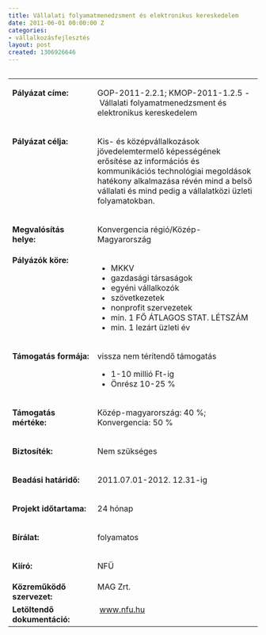 ```yaml
---
title: Vállalati folyamatmenedzsment és elektronikus kereskedelem
date: 2011-06-01 00:00:00 Z
categories:
- vállalkozásfejlesztés
layout: post
created: 1306926646
---
```


<table align="left" border="0" cellpadding="0" cellspacing="0"><tbody><tr><td valign="top" width="187"><p><strong>Pályázat címe:</strong></p></td><td valign="top" width="428"><p>GOP-2011-2.2.1; KMOP-2011-1.2.5 -&nbsp;Vállalati folyamatmenedzsment és elektronikus kereskedelem</p></td></tr><tr><td valign="top" width="187"><p><strong>Pályázat célja:</strong></p></td><td valign="top" width="428"><p>Kis- és középvállalkozások jövedelemtermelő képességének erősítése az információs és kommunikációs technológiai megoldások hatékony alkalmazása révén mind a belső vállalati és mind pedig a vállalatközi üzleti folyamatokban.</p></td></tr><tr><td valign="top" width="187"><p><strong>Megvalósítás helye:&nbsp;</strong></p></td><td valign="top" width="428"><p>Konvergencia régió/Közép-Magyarország</p></td></tr><tr align="left" valign="top"><td valign="top" width="187"><strong>Pályázók köre:</strong></td><td valign="top" width="428"><ul><li>MKKV</li><li>gazdasági társaságok</li><li>egyéni vállalkozók</li><li>szövetkezetek</li><li>nonprofit szervezetek</li><li>min. 1 FŐ ÁTLAGOS STAT. LÉTSZÁM</li><li>min. 1 lezárt üzleti év&nbsp;</li></ul></td></tr><tr><td valign="top" width="187"><p><strong>Támogatás formája:</strong></p></td><td valign="top" width="428"><p>vissza nem térítendő támogatás</p><ul><li>1-10 millió Ft-ig</li><li>Önrész 10-25 %</li></ul></td></tr><tr><td valign="top" width="187"><p><strong>Támogatás mértéke:</strong></p></td><td valign="top" width="428"><p>Közép-magyarország: 40 %; Konvergencia: 50 %</p></td></tr><tr><td valign="top" width="187"><p><strong>Biztosíték:</strong></p></td><td valign="top" width="428"><p>Nem szükséges</p></td></tr><tr><td valign="top" width="187"><p><strong>Beadási határidő:</strong></p></td><td valign="top" width="428"><p>2011.07.01-2012. 12.31-ig</p></td></tr><tr><td valign="top" width="187"><p><strong>Projekt időtartama:</strong></p></td><td valign="top" width="428"><p>24 hónap</p></td></tr><tr><td valign="top" width="187"><p><strong>Bírálat:</strong></p></td><td valign="top" width="428"><p>folyamatos</p></td></tr><tr><td valign="top" width="187"><p><strong>Kiíró:</strong></p></td><td valign="top" width="428"><p>NFÜ</p></td></tr><tr><td valign="top" width="187"><strong>Közreműködő szervezet:</strong></td><td valign="top" width="428">MAG Zrt.</td></tr><tr><td valign="top" width="187"><strong>Letöltendő dokumentáció:</strong></td><td valign="top" width="428">&nbsp;<a href="http://www.nfu.hu/">www.nfu.hu</a></td></tr></tbody></table><p>&nbsp;</p><p>&nbsp;</p><p>&nbsp;</p><p><br><a href="http://www.nfu.hu/"></a></p>
